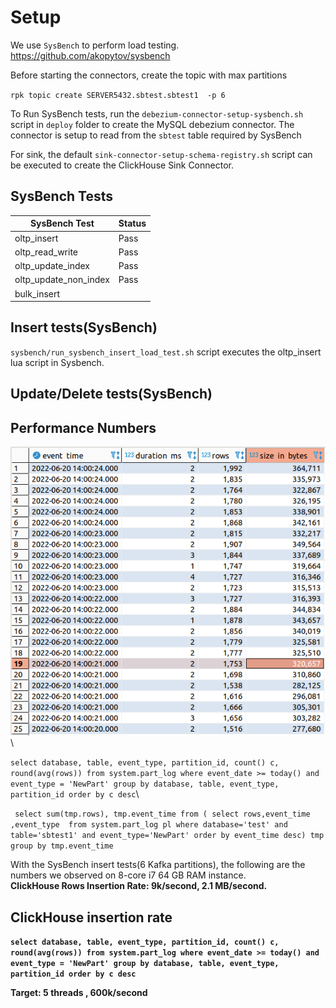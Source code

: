 # Setup
We use `SysBench` to perform load testing.
https://github.com/akopytov/sysbench

Before starting the connectors, create the topic with max partitions 

`rpk topic create SERVER5432.sbtest.sbtest1  -p 6`

To Run SysBench tests, run the `debezium-connector-setup-sysbench.sh` script in `deploy` folder to 
create the MySQL debezium connector. The connector is setup to read from the `sbtest` table required by SysBench

For sink, the default `sink-connector-setup-schema-registry.sh` script can be executed to create 
the ClickHouse Sink Connector.

## SysBench Tests
| SysBench Test         | Status |
|-----------------------|--------|
| oltp_insert           | Pass   |
| oltp_read_write       | Pass   |
| oltp_update_index     | Pass   |
| oltp_update_non_index | Pass   |
| bulk_insert           |        |

## Insert tests(SysBench)
`sysbench/run_sysbench_insert_load_test.sh` script executes the oltp_insert lua script in Sysbench.

## Update/Delete tests(SysBench)


## Performance Numbers
![](img/insert_performance_tests.png) \

`select database, table, event_type, partition_id, count() c, round(avg(rows)) from system.part_log
where event_date >= today() and event_type = 'NewPart'
group by database, table, event_type, partition_id
order by c desc`\

`
select sum(tmp.rows), tmp.event_time from (
select rows,event_time ,event_type  from system.part_log pl where database='test' and table='sbtest1' and event_type='NewPart' order by event_time desc) tmp group by tmp.event_time`

With the SysBench insert tests(6 Kafka partitions), the following are the numbers we observed on 8-core i7 64 GB RAM instance.\
<b>ClickHouse Rows Insertion Rate: 9k/second, 2.1 MB/second.

## ClickHouse insertion rate
`select database, table, event_type, partition_id, count() c, round(avg(rows)) from system.part_log
where event_date >= today() and event_type = 'NewPart'
group by database, table, event_type, partition_id
order by c desc`

Target: 
5 threads , 600k/second